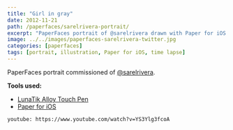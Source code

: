 ```yaml
---
title: "Girl in gray"
date: 2012-11-21
path: /paperfaces/sarelrivera-portrait/
excerpt: "PaperFaces portrait of @sarelrivera drawn with Paper for iOS on an iPad."
image: ../../images/paperfaces-sarelrivera-twitter.jpg
categories: [paperfaces]
tags: [portrait, illustration, Paper for iOS, time lapse]
---
```


PaperFaces portrait commissioned of [@sarelrivera](https://twitter.com/sarelrivera).

**Tools used:**

- [LunaTik Alloy Touch Pen](https://www.amazon.com/gp/product/B00821TR7G/ref=as_li_ss_tl?ie=UTF8&tag=mademist-20&linkCode=as2&camp=1789&creative=390957&creativeASIN=B00821TR7G)
- [Paper for iOS](https://paper.bywetransfer.com/)

`youtube: https://www.youtube.com/watch?v=YS3Ylg3fcoA`
